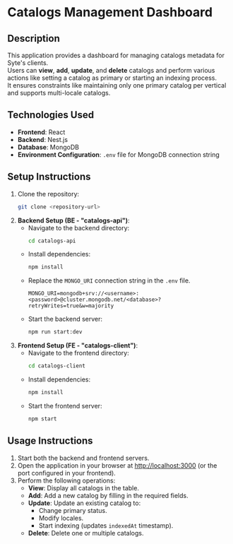 
# **Catalogs Management Dashboard**

## **Description**
This application provides a dashboard for managing catalogs metadata for Syte's clients.  
Users can **view**, **add**, **update**, and **delete** catalogs and perform various actions like setting a catalog as primary or starting an indexing process.  
It ensures constraints like maintaining only one primary catalog per vertical and supports multi-locale catalogs.

## **Technologies Used**
- **Frontend**: React  
- **Backend**: Nest.js  
- **Database**: MongoDB  
- **Environment Configuration**: `.env` file for MongoDB connection string  

## **Setup Instructions**
1. Clone the repository:
   ```bash
   git clone <repository-url>
   ```
2. **Backend Setup (BE - "catalogs-api")**:
   - Navigate to the backend directory:
     ```bash
     cd catalogs-api
     ```
   - Install dependencies:
     ```bash
     npm install
     ```
   - Replace the `MONGO_URI` connection string in the `.env` file.
     ```
     MONGO_URI=mongodb+srv://<username>:<password>@cluster.mongodb.net/<database>?retryWrites=true&w=majority
     ```
   - Start the backend server:
     ```bash
     npm run start:dev
     ```
3. **Frontend Setup (FE - "catalogs-client")**:
   - Navigate to the frontend directory:
     ```bash
     cd catalogs-client
     ```
   - Install dependencies:
     ```bash
     npm install
     ```
   - Start the frontend server:
     ```bash
     npm start
     ```

## **Usage Instructions**
1. Start both the backend and frontend servers.
2. Open the application in your browser at [http://localhost:3000](http://localhost:3000) (or the port configured in your frontend).
3. Perform the following operations:
   - **View**: Display all catalogs in the table.
   - **Add**: Add a new catalog by filling in the required fields.
   - **Update**: Update an existing catalog to:
     - Change primary status.
     - Modify locales.
     - Start indexing (updates `indexedAt` timestamp).
   - **Delete**: Delete one or multiple catalogs.
